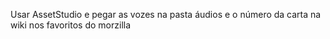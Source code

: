 Usar AssetStudio e pegar as vozes na pasta áudios e o número da carta na wiki nos favoritos do morzilla